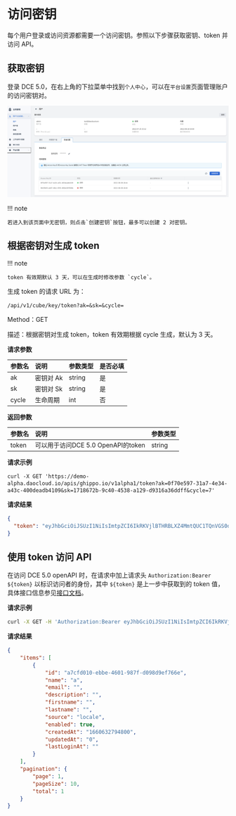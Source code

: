 # 访问密钥

每个用户登录或访问资源都需要一个访问密钥。参照以下步骤获取密钥、token 并访问 API。 

## 获取密钥

登录 DCE 5.0，在右上角的下拉菜单中找到`个人中心`，可以在`平台设置`页面管理账户的访问密钥对。

![img](../../images/platform01.png)

!!! note

    若进入到该页面中无密钥，则点击`创建密钥`按钮，最多可以创建 2 对密钥。

## 根据密钥对生成 token

!!! note

    token 有效期默认 3 天，可以在生成时修改参数 `cycle`。

生成 token 的请求 URL 为：

```shell
/api/v1/cube/key/token?ak=&sk=&cycle=
```

Method：GET

描述：根据密钥对生成 token，token 有效期根据 cycle 生成，默认为 3 天。

**请求参数**

| 参数名 | 说明     | 参数类型 | 是否必填 |
| :----- | :------- | :------- | :------- |
| ak     | 密钥对 Ak | string   | 是       |
| sk     | 密钥对 Sk | string   | 是       |
| cycle  | 生命周期 | int      | 否       |

**返回参数**

| 参数名 | 说明                               | 参数类型 |
| :----- | :--------------------------------- | :------- |
| token  | 可以用于访问DCE 5.0 OpenAPI的token | string   |

**请求示例**

```shell
curl -X GET 'https://demo-alpha.daocloud.io/apis/ghippo.io/v1alpha1/token?ak=0f70e597-31a7-4e34-a43c-400deadb4109&sk=1718672b-9c40-4538-a129-d9316a36ddff&cycle=7'
```

**请求结果**

```json
{
  "token": "eyJhbGciOiJSUzI1NiIsImtpZCI6IkRKVjlBTHRBLXZ4MmtQUC1TQnVGS0dCSWc1cnBfdkxiQVVqM2U3RVByWnMiLCJ0eXAiOiJKV1QifQ.eyJleHAiOjE2NjE0MTU5NjksImlhdCI6MTY2MDgxMTE2OSwiaXNzIjoiZ2hpcHBvLmlvIiwic3ViIjoiZjdjOGIxZjUtMTc2MS00NjYwLTg2MWQtOWI3MmI0MzJmNGViIiwicHJlZmVycmVkX3VzZXJuYW1lIjoiYWRtaW4iLCJncm91cHMiOltdfQ.RsUcrAYkQQ7C6BxMOrdD3qbBRUt0VVxynIGeq4wyIgye6R8Ma4cjxG5CbU1WyiHKpvIKJDJbeFQHro2euQyVde3ygA672ozkwLTnx3Tu-_mB1BubvWCBsDdUjIhCQfT39rk6EQozMjb-1X1sbLwzkfzKMls-oxkjagI_RFrYlTVPwT3Oaw-qOyulRSw7Dxd7jb0vINPq84vmlQIsI3UuTZSNO5BCgHpubcWwBss-Aon_DmYA-Et_-QtmPBA3k8E2hzDSzc7eqK0I68P25r9rwQ3DeKwD1dbRyndqWORRnz8TLEXSiCFXdZT2oiMrcJtO188Ph4eLGut1-4PzKhwgrQ"
}
```

## 使用 token 访问 API

在访问 DCE 5.0 openAPI 时，在请求中加上请求头 `Authorization:Bearer ${token}` 以标识访问者的身份，其中 `${token}` 是上一步中获取到的 token 值，具体接口信息参见[接口文档]()。

**请求示例**

```sh
curl -X GET -H 'Authorization:Bearer eyJhbGciOiJSUzI1NiIsImtpZCI6IkRKVjlBTHRBLXZ4MmtQUC1TQnVGS0dCSWc1cnBfdkxiQVVqM2U3RVByWnMiLCJ0eXAiOiJKV1QifQ.eyJleHAiOjE2NjE0MTU5NjksImlhdCI6MTY2MDgxMTE2OSwiaXNzIjoiZ2hpcHBvLmlvIiwic3ViIjoiZjdjOGIxZjUtMTc2MS00NjYwLTg2MWQtOWI3MmI0MzJmNGViIiwicHJlZmVycmVkX3VzZXJuYW1lIjoiYWRtaW4iLCJncm91cHMiOltdfQ.RsUcrAYkQQ7C6BxMOrdD3qbBRUt0VVxynIGeq4wyIgye6R8Ma4cjxG5CbU1WyiHKpvIKJDJbeFQHro2euQyVde3ygA672ozkwLTnx3Tu-_mB1BubvWCBsDdUjIhCQfT39rk6EQozMjb-1X1sbLwzkfzKMls-oxkjagI_RFrYlTVPwT3Oaw-qOyulRSw7Dxd7jb0vINPq84vmlQIsI3UuTZSNO5BCgHpubcWwBss-Aon_DmYA-Et_-QtmPBA3k8E2hzDSzc7eqK0I68P25r9rwQ3DeKwD1dbRyndqWORRnz8TLEXSiCFXdZT2oiMrcJtO188Ph4eLGut1-4PzKhwgrQ' https://demo-dev.daocloud.io/apis/kpanda.io/v1alpha1/clusters/kpanda-global-cluster/deployments -k
```

**请求结果**

```json
{
    "items": [
        {
            "id": "a7cfd010-ebbe-4601-987f-d098d9ef766e",
            "name": "a",
            "email": "",
            "description": "",
            "firstname": "",
            "lastname": "",
            "source": "locale",
            "enabled": true,
            "createdAt": "1660632794800",
            "updatedAt": "0",
            "lastLoginAt": ""
        }
    ],
    "pagination": {
        "page": 1,
        "pageSize": 10,
        "total": 1
    }
}

```

